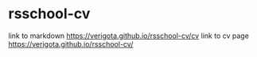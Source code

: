 # rsschool-cv
link to markdown https://verigota.github.io/rsschool-cv/cv
link to cv page https://verigota.github.io/rsschool-cv/
